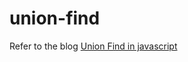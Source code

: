 # union-find

Refer to the blog [Union Find in javascript](https://tkhwang.me/snippets/union-find-in-javascript)

